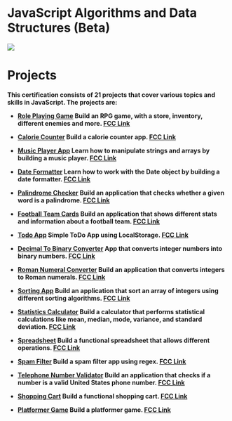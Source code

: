 # JavaScript Algorithms and Data Structures (Beta)

<img align='center' src='https://upload.wikimedia.org/wikipedia/commons/3/39/FreeCodeCamp_logo.png' />

<br/>

# Projects
<strong>
This certification consists of 21 projects that cover various topics and skills in JavaScript. The projects are:

- [Role Playing Game](./roleplay-game/]) Build an RPG game, with a store, inventory, different enemies and more. [FCC Link](https://www.freecodecamp.org/learn/javascript-algorithms-and-data-structures-v8/#learn-basic-javascript-by-building-a-role-playing-game)

- [Calorie Counter](./calorie-counter/]) Build a calorie counter app. [FCC Link](https://www.freecodecamp.org/learn/javascript-algorithms-and-data-structures-v8/#learn-form-validation-by-building-a-calorie-counter)

- [Music Player App](./music-player/]) Learn how to manipulate strings and arrays by building a music player. [FCC Link](https://www.freecodecamp.org/learn/javascript-algorithms-and-data-structures-v8/#learn-basic-string-and-array-methods-by-building-a-music-player)

- [Date Formatter](./date-formatter/]) Learn how to work with the Date object by building a date formatter. [FCC Link](https://www.freecodecamp.org/learn/javascript-algorithms-and-data-structures-v8/#learn-the-date-object-by-building-a-date-formatter)

- [Palindrome Checker](./[C]%20palindrome-checker/]) Build an application that checks whether a given word is a palindrome. [FCC Link](https://www.freecodecamp.org/learn/javascript-algorithms-and-data-structures-v8/#build-a-palindrome-checker-project)

- [Football Team Cards](./football-team-cards/]) Build an application that shows different stats and information about a football team. [FCC Link](https://www.freecodecamp.org/learn/javascript-algorithms-and-data-structures-v8/#learn-modern-javascript-methods-by-building-football-team-cards)

- [Todo App](./football-team-cards/]) Simple ToDo App using LocalStorage. [FCC Link](https://www.freecodecamp.org/learn/javascript-algorithms-and-data-structures-v8/#learn-localstorage-by-building-a-todo-app)

- [Decimal To Binary Converter](./binary-converter/]) App that converts integer numbers into binary numbers. [FCC Link](https://www.freecodecamp.org/learn/javascript-algorithms-and-data-structures-v8/#learn-recursion-by-building-a-decimal-to-binary-converter)

- [Roman Numeral Converter](./[C]%20roman-converter/]]) Build an application that converts integers to Roman numerals. [FCC Link](https://www.freecodecamp.org/learn/javascript-algorithms-and-data-structures-v8/#build-a-roman-numeral-converter-project)

- [Sorting App](./number-sorter/]]) Build an application that sort an array of integers using different sorting algorithms. [FCC Link](https://www.freecodecamp.org/learn/javascript-algorithms-and-data-structures-v8/#learn-basic-algorithmic-thinking-by-building-a-number-sorter)

- [Statistics Calculator](./statistics-calculator/]]) Build a calculator that performs statistical calculations like mean, median, mode, variance, and standard deviation. [FCC Link](https://www.freecodecamp.org/learn/javascript-algorithms-and-data-structures-v8/#learn-advanced-array-methods-by-building-a-statistics-calculator)

- [Spreadsheet](./spreadsheet/]]) Build a functional spreadsheet that allows different operations. [FCC Link](https://www.freecodecamp.org/learn/javascript-algorithms-and-data-structures-v8/#learn-functional-programming-by-building-a-spreadsheet)

- [Spam Filter](./spam-filter/]]) Build a spam filter app using regex. [FCC Link](https://www.freecodecamp.org/learn/javascript-algorithms-and-data-structures-v8/#learn-regular-expressions-by-building-a-spam-filter)

- [Telephone Number Validator](./[C]%20telephone-number-validator/]]]) Build an application that checks if a number is a valid United States phone number. [FCC Link](https://www.freecodecamp.org/learn/javascript-algorithms-and-data-structures-v8/#build-a-telephone-number-validator-project)

- [Shopping Cart](./shopping-cart/) Build a functional shopping cart. [FCC Link](https://www.freecodecamp.org/learn/javascript-algorithms-and-data-structures-v8/#learn-basic-oop-by-building-a-shopping-cart)

- [Platformer Game](./platformer-game/) Build a platformer game. [FCC Link](https://www.freecodecamp.org/learn/javascript-algorithms-and-data-structures-v8/#learn-intermediate-oop-by-building-a-platformer-game)

<!-- 
- Cash Register: Build a cash register web app.

- Pokémon Search App: Build a Pokémon search app using an API.

- Telephone Number Validator: Build an application that checks if a number is a valid United States phone number.

- Form Validation: Learn how to validate user input in a web form. -->


</strong>
